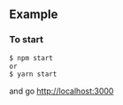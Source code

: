 ## Example

### To start

```sh
$ npm start
or
$ yarn start
```

and go [http://localhost:3000](http://localhost:3000)
